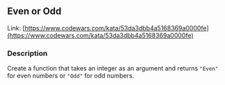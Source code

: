 ## Even or Odd

Link: [https://www.codewars.com/kata/53da3dbb4a5168369a0000fe](https://www.codewars.com/kata/53da3dbb4a5168369a0000fe)

### Description

Create a function that takes an integer as an argument and returns `"Even"` for even numbers or `"Odd"` for odd numbers.
